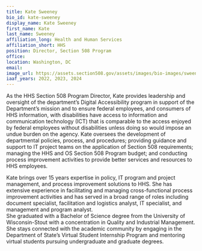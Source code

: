 ```yaml
---
title: Kate Sweeney
bio_id: kate-sweeney
display_name: Kate Sweeney
first_name: Kate
last_name: Sweeney
affiliation_long: Health and Human Services
affiliation_short: HHS
position: Director, Section 508 Program
office: 
location: Washington, DC
email: 
image_url: https://assets.section508.gov/assets/images/bio-images/sweeney-kate.jpg
iaaf_years: 2022, 2023, 2024
---
```

As the HHS Section 508 Program Director, Kate provides leadership and oversight of the department’s Digital Accessibility program in support of the Department’s mission and to ensure federal employees, and consumers of HHS information, with disabilities have access to information and communication technology (ICT) that is comparable to the access enjoyed by federal employees without disabilities unless doing so would impose an undue burden on the agency.  Kate oversees the development of departmental policies, process, and procedures; providing guidance and support to IT project teams on the application of Section 508 requirements; managing the HHS and OS Section 508 Program budget; and conducting process improvement activities to provide better services and resources to HHS employees.

Kate brings over 15 years expertise in policy, IT program and project management, and process improvement solutions to HHS.  She has extensive experience in facilitating and managing cross-functional process improvement activities and has served in a broad range of roles including document specialist, facilitation and logistics analyst, IT specialist, and management and program analyst.  
She graduated with a Bachelor of Science degree from the University of Wisconsin-Stout with a concentration in Quality and Industrial Management.  
She stays connected with the academic community by engaging in the Department of State’s Virtual Student Internship Program and mentoring virtual students pursuing undergraduate and graduate degrees.  
